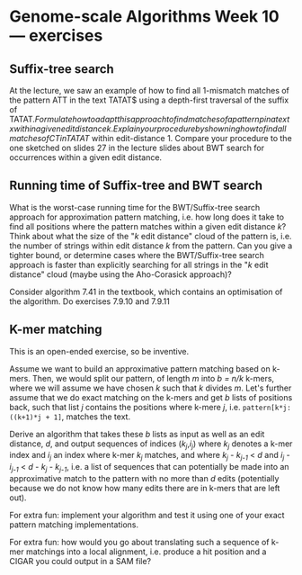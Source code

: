 # Genome-scale Algorithms Week 10 — exercises

## Suffix-tree search

At the lecture, we saw an example of how to find all 1-mismatch matches of the pattern ATT in the text TATAT$ using a depth-first traversal of the suffix of TATAT$. Formulate how to adapt this approach to find matches of a pattern p in a text x within a given edit distance k. Explain your procedure by showning how to find all matches of CT in TATAT$ within edit-distance 1. Compare your procedure to the one sketched on slides 27 in the lecture slides about BWT search for occurrences within a given edit distance.

## Running time of Suffix-tree and BWT search

What is the worst-case running time for the BWT/Suffix-tree search approach for approximation pattern matching, i.e. how long does it take to find all positions where the pattern matches within a given edit distance *k*? Think about what the size of the "*k* edit distance" cloud of the pattern is, i.e. the number of strings within edit distance *k* from the pattern. Can you give a tighter bound, or determine cases where the BWT/Suffix-tree search approach is faster than explicitly searching for all strings in the "*k* edit distance" cloud (maybe using the Aho-Corasick approach)?

Consider algorithm 7.41 in the textbook, which contains an optimisation of the algorithm. Do exercises 7.9.10 and 7.9.11

## K-mer matching

This is an open-ended exercise, so be inventive.

Assume we want to build an approximative pattern matching based on k-mers. Then, we would split our pattern, of length *m* into *b = n/k* k-mers, where we will assume we have chosen *k* such that *k* divides *m*. Let's further assume that we do exact matching on the k-mers and get *b* lists of positions back, such that list *j* contains the positions where k-mere *j*, i.e. `pattern[k*j:((k+1)*j + 1]`, matches the text.

Derive an algorithm that takes these *b* lists as input as well as an edit distance, *d*, and output sequences of indices (*k<sub>j</sub>*,*i<sub>j</sub>*) where *k<sub>j</sub>* denotes a k-mer index and *i<sub>j</sub>* an index where k-mer *k<sub>j</sub>* matches, and where *k<sub>j</sub>* - *k<sub>j-1</sub>* < *d* and *i<sub>j</sub>* - *i<sub>j-1</sub>* < *d* - *k<sub>j</sub>* - *k<sub>j-1</sub>*, i.e. a list of sequences that can potentially be made into an approximative match to the pattern with no more than *d* edits (potentially because we do not know how many edits there are in k-mers that are left out).

For extra fun: implement your algorithm and test it using one of your exact pattern matching implementations.

For extra fun: how would you go about translating such a sequence of k-mer matchings into a local alignment, i.e. produce a hit position and a CIGAR you could output in a SAM file?
